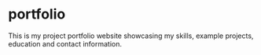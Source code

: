 # portfolio
This is my project portfolio website showcasing my skills, example projects, education and contact information. 
